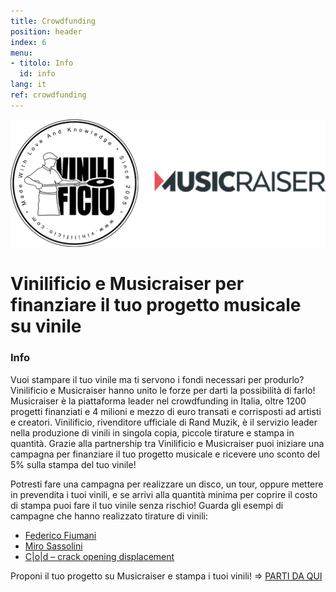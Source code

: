 ```yaml
---
title: Crowdfunding
position: header
index: 6
menu:
- titolo: Info
  id: info
lang: it
ref: crowdfunding
---
```


![vinilificio e musicraiser](/img/Vinilificio_Musicraiser.jpg)


# Vinilificio e Musicraiser per finanziare il tuo progetto musicale su vinile

### Info

Vuoi stampare il tuo vinile ma ti servono i fondi necessari per produrlo?
Vinilificio e Musicraiser hanno unito le forze per darti la possibilità di farlo!
Musicraiser è la piattaforma leader nel crowdfunding in Italia, oltre 1200 progetti finanziati e 4 milioni e mezzo di euro transati e corrisposti ad artisti e creatori. Vinilificio, rivenditore ufficiale di Rand Muzik, è il servizio leader nella produzione di vinili in singola copia, piccole tirature e stampa in quantità. Grazie alla partnership tra Vinilificio e Musicraiser puoi iniziare una campagna per finanziare il tuo progetto musicale e ricevere uno sconto del 5% sulla stampa del tuo vinile!
 

Potresti fare una campagna per realizzare un disco, un tour, oppure mettere in prevendita i tuoi vinili, e se arrivi alla quantità minima per coprire il costo di stampa puoi fare il tuo vinile senza rischio!
Guarda gli esempi di campagne che hanno realizzato tirature di vinili:
 

* [Federico Fiumani](https://www.musicraiser.com/it/projects/2723-un-ricordo-che-vale-dieci-lire)
* [Miro Sassolini](https://www.musicraiser.com/it/projects/5854-del-mare-la-distanza-nuovo-disco-per-la-voce-della-new-wave-italiana)
* [C|o|d – crack opening displacement](https://www.musicraiser.com/it/projects/6667-ristampa-cod-preparativi-per-la-fine)
 

Proponi il tuo progetto su Musicraiser e stampa i tuoi vinili! => [PARTI DA QUI](https://www.musicraiser.com/projects/add?talent_code=cbjs)
